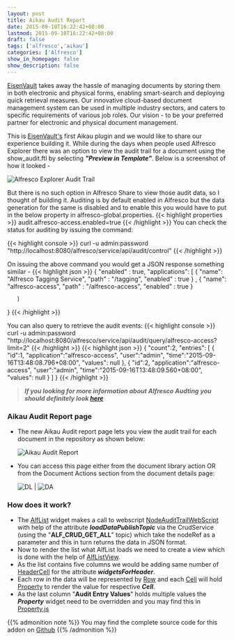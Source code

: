 ```yaml
---
layout: post
title: Aikau Audit Report
date: 2015-09-18T16:22:42+08:00
lastmod: 2015-09-18T16:22:42+08:00
draft: false
tags: ['alfresco','aikau']
categories: ['Alfresco']
show_in_homepage: false
show_description: false
---
```



[EisenVault](https://eisenvault.com) takes away the hassle of managing documents by storing them in both electronic and physical forms, enabling smart-search and deploying quick retrieval measures. Our innovative cloud-based document management system can be used in multiple industry sectors, and caters to specific requirements of various job roles. Our vision - to be your preferred partner for electronic and physical document management.

This is [EisenVault's](https://eisenvault.com) first Aikau plugin and we would like to share our experience building it. While during the days when people used Alfresco Explorer there was an option to view the audit trail for a document using the show_audit.ftl by selecting ***"Preview in Template"***.
Below is a screenshot of how it looked - 

![Alfresco Explorer Audit Trail](/images/audit-example-explorer.jpg)

But there is no such option in Alfresco Share to view those audit data, so I thought of building it. Auditing is by default enabled in Alfresco but the data generation for the same is disabled and to enable this you would have to put in the below property in alfresco-global.properties.
{{< highlight properties >}}
audit.alfresco-access.enabled=true
{{< /highlight >}}
You can check the status for auditing by issuing the command:

{{< highlight console >}}
curl -u admin:password "http://localhost:8080/alfresco/service/api/audit/control"
{{< /highlight >}}

On issuing the above command you would get a JSON response something similar -
{{< highlight json >}}
    {
       "enabled" : true,
       "applications": 
       [
          {
             "name": "Alfresco Tagging Service",
             "path" : "/tagging",
             "enabled" : true
          }
             ,
          {
             "name": "alfresco-access",
             "path" : "/alfresco-access",
             "enabled" : true
          }
             
       ]
}
{{< /highlight >}}

You can also query to retrieve the audit events:
{{< highlight console >}}
curl -u admin:password "http://localhost:8080/alfresco/service/api/audit/query/alfresco-access?limit=2"
{{< /highlight >}}
{{< highlight json >}}
{
   "count":2,
   "entries": 
   [
      {
         "id":1,
         "application":"alfresco-access",
         "user":"admin",
         "time":"2015-09-16T13:48:08.796+08:00",
         "values": null
      },
      {
         "id":2,
         "application":"alfresco-access",
         "user":"admin",
         "time":"2015-09-16T13:48:09.560+08:00",
         "values": null
      }
   ]
}
{{< /highlight >}}
> ***If you looking for more information about Alfresco Audting you should definitely look [here](http://docs.alfresco.com/5.0/concepts/audit-intro.html)***


### Aikau Audit Report page
* The new Aikau Audit report page lets you view the audit trail for each document in the repository as shown below:

    ![Aikau Audit Report](/images/aikau-audit-report.png)

* You can access this page either from the document library action OR from the Document Actions section from the document details page:

    ![DL](/images/aar-dl.png) |   ![DA](/images/aar-da.png)


### How does it work?
* The [AlfList](http://dev.alfresco.com/resource/docs/aikau-jsdoc/AlfList.html) widget makes a call to webscript [NodeAuditTrailWebScript](https://github.com/vipulswarup/ev-aikau-auditreport/blob/master/ev-repo/src/main/java/com/eisenvault/webscript/NodeAuditTrailWebScript.java) with help of the attribute ***loadDataPublishTopic*** via the CrudService (using the "**ALF_CRUD_GET_ALL**" topic) which take the nodeRef as a parameter and this in turn returns the data in JSON format.
* Now to render the list what AlfList loads we need to create a view which is done with the help of [AlfListView](http://dev.alfresco.com/resource/docs/aikau-jsdoc/AlfListView.html).
* As the list contains five columns we would be adding same number of [HeaderCell](http://dev.alfresco.com/resource/docs/aikau-jsdoc/HeaderCell.html) for the attribute ***widgetsForHeader***.
* Each row in the data will be represented by [Row](http://dev.alfresco.com/resource/docs/aikau-jsdoc/Row.html) and each [Cell](http://dev.alfresco.com/resource/docs/aikau-jsdoc/Cell.html) will hold [Property](http://dev.alfresco.com/resource/docs/aikau-jsdoc/Property.html) to render the value for respective ***Cell***.
* As the last column "**Audit Entry Values**" holds multiple values the ***Property*** widget need to be overridden and you may find this in [Property.js](https://github.com/vipulswarup/ev-aikau-auditreport/blob/master/ev-share/src/main/amp/web/js/eisenvault/widgets/Property.js)


{{% admonition note %}}
You may find the complete source code for this addon on [Github](https://github.com/vipulswarup/ev-aikau-auditreport)
{{% /admonition %}}